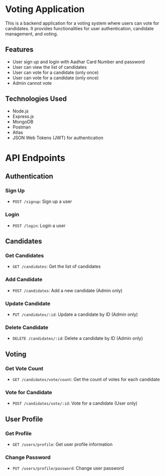 <h1>Voting Application</h1>
This is a backend application for a voting system where users can vote for candidates. It provides functionalities for user authentication, candidate management, and voting.

<h2>Features</h2>
<ul>
  <li>User sign up and login with Aadhar Card Number and password</li>
  <li>User can view the list of candidates</li>
  <li>User can vote for a candidate (only once)</li>
  <li>User can vote for a candidate (only once)</li>
  <li>Admin cannot vote</li>
</ul>
<h2>Technologies Used</h2>
<ul>
  <li>Node.js</li>
  <li>Express.js</li>
  <li>MongoDB</li>
  <li>Postman</li>
  <li>Atlas</li>
  <li>JSON Web Tokens (JWT) for authentication</li>
</ul>

<h1>API Endpoints</h1>

## Authentication

### Sign Up
- `POST /signup`: Sign up a user

### Login
- `POST /login`: Login a user

## Candidates

### Get Candidates
- `GET /candidates`: Get the list of candidates

### Add Candidate
- `POST /candidates`: Add a new candidate (Admin only)

### Update Candidate
- `PUT /candidates/:id`: Update a candidate by ID (Admin only)

### Delete Candidate
- `DELETE /candidates/:id`: Delete a candidate by ID (Admin only)

## Voting

### Get Vote Count
- `GET /candidates/vote/count`: Get the count of votes for each candidate

### Vote for Candidate
- `POST /candidates/vote/:id`: Vote for a candidate (User only)

## User Profile

### Get Profile
- `GET /users/profile`: Get user profile information

### Change Password
- `PUT /users/profile/password`: Change user password
